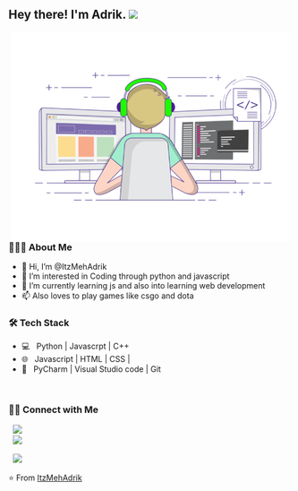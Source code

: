 <h2> Hey there! I'm Adrik. <img src="https://github.com/souvikguria98/souvikguria98/blob/master/Hi.gif" width="25"></h2>
<img align="right" alt="GIF" src="https://raw.githubusercontent.com/devSouvik/devSouvik/master/gif3.gif" width="500"/>

<h3> 👨🏻‍💻 About Me </h3>

- 👋 Hi, I’m @ItzMehAdrik
- 👀 I’m interested in Coding through python and javascript
- 🌱 I’m currently learning js and also into learning web development
- 📫 Also loves to play games like csgo and dota

<h3>🛠 Tech Stack</h3>

- 💻 &nbsp; Python | Javascrpt | C++  
- 🌐 &nbsp; Javascript | HTML | CSS | 
- 🔧 &nbsp; PyCharm | Visual Studio code | Git


<br>

<h3> 🤝🏻 Connect with Me </h3>

 
&nbsp; <a href="https://www.instagram.com/adrik.7777/" target="_blank" rel="noopener noreferrer"><img src="https://img.icons8.com/plasticine/100/000000/instagram-new.png" width="50" /></a>  
&nbsp; <a href="ishanprasad46@gmail.com" target="_blank" rel="noopener noreferrer"><img src="https://img.icons8.com/plasticine/100/000000/gmail.png"  width="50" /></a>
</p>
&nbsp; <a href="https://dsc.gg/wickie-support" target="_blank" rel="noopener noreferrer"><img src="https://img.icons8.com/fluency/48/000000/discord-logo.png" width="50" /></a>
</p>

⭐️ From [ItzMehAdrik](https://github.com/ItzMehAdrik)
